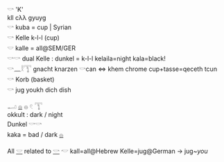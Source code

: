 𓎡 'K'   
kll cλλ gyuyg  
𓎡 kuba = cup | Syrian  
𓎡 Kelle k-l-l (cup)  
𓎟 kalle = all@SEM/GER  
𓎡𓎡 dual Kelle : dunkel = k-l-l kelaila=night kala=black!  
𓎡𓈖𓎛𓇰 gnacht knarzen 𓎡can ⇔ khem chrome  cup+tasse=qeceth tcun  
𓎡 Korb (basket)  
𓎡 jug youkh dich dish  
  
𓂝  [𓐍](𓐍)  𓐍  𓏲  𓇰   
okkult : dark / night  
Dunkel 𓎡𓎡  
kaka = bad / dark [𓐍](𓐍)  
  
All [𓎟](𓎟) related to [𓎡](𓎡) 𓎢 kall=all@Hebrew Kelle=jug@German -> jug~*you*